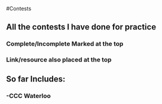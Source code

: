 #Contests

## All the contests I have done for practice
### Complete/Incomplete Marked at the top
### Link/resource also placed at the top

## So far Includes:

### -CCC Waterloo
